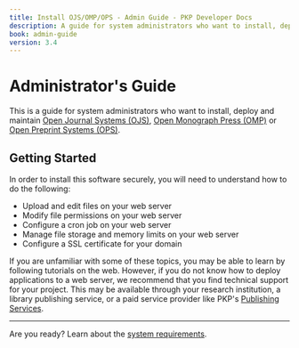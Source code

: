 ```yaml
---
title: Install OJS/OMP/OPS - Admin Guide - PKP Developer Docs
description: A guide for system administrators who want to install, deploy and maintain Open Journal Systems (OJS), Open Monograph Press (OMP) or Open Preprint Systems (OPS).
book: admin-guide
version: 3.4
---
```


# Administrator's Guide

This is a guide for system administrators who want to install, deploy and maintain [Open Journal Systems (OJS)](https://pkp.sfu.ca/software/ojs), [Open Monograph Press (OMP)](https://pkp.sfu.ca/software/omp) or [Open Preprint Systems (OPS)](https://pkp.sfu.ca/software/ops).

## Getting Started

In order to install this software securely, you will need to understand how to do the following:

- Upload and edit files on your web server
- Modify file permissions on your web server
- Configure a cron job on your web server
- Manage file storage and memory limits on your web server
- Configure a SSL certificate for your domain

If you are unfamiliar with some of these topics, you may be able to learn by following tutorials on the web. However, if you do not know how to deploy applications to a web server, we recommend that you find technical support for your project. This may be available through your research institution, a library publishing service, or a paid service provider like PKP's [Publishing Services](https://pkp.sfu.ca/hosting).

---

Are you ready? Learn about the [system requirements](./requirements).
